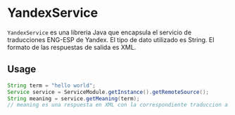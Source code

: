 # YandexService
 `YandexService` es una libreria Java que encapsula el servicio de traducciones ENG-ESP de Yandex.
 El tipo de dato utilizado es String.
 El formato de las respuestas de salida es XML.
 
 
## Usage
```java
String term = "hello world";
Service service = ServiceModule.getInstance().getRemoteSource();
String meaning = service.getMeaning(term);
// meaning es una respuesta en XML con la correspondiente traduccion a español
```